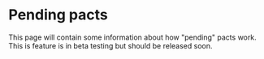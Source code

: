 # Pending pacts

This page will contain some information about how "pending" pacts work. This is feature is in beta testing but should be released soon.


